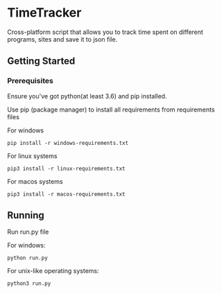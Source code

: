 # TimeTracker
Cross-platform script that allows you to track time spent on different programs, sites and save it to json file.
## Getting Started

### Prerequisites
Ensure you've got python(at least 3.6) and pip installed.

Use pip (package manager) to install all requirements from requirements files

For windows
```
pip install -r windows-requirements.txt
```
For linux systems
```
pip3 install -r linux-requirements.txt
```
For macos systems
```
pip3 install -r macos-requirements.txt
```

## Running

Run run.py file

For windows:
```
python run.py
```
For unix-like operating systems:
```
python3 run.py
```
